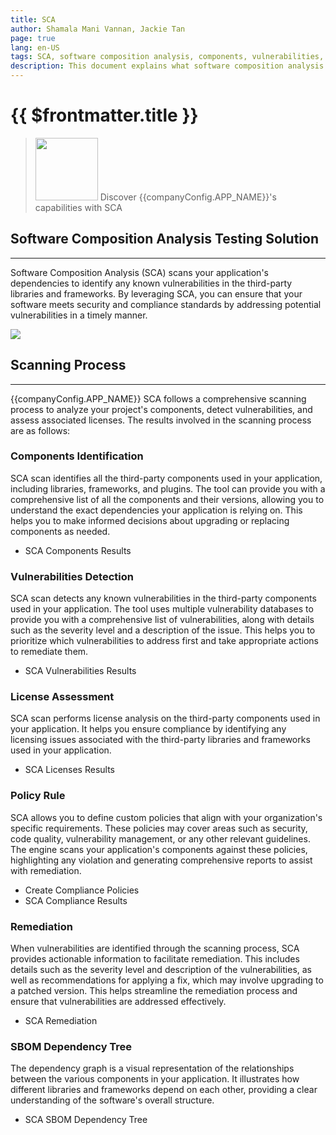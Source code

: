 ```yaml
---
title: SCA
author: Shamala Mani Vannan, Jackie Tan
page: true
lang: en-US
tags: SCA, software composition analysis, components, vulnerabilities, compliance
description: This document explains what software composition analysis is
---
```


<script setup>
import { companyConfig } from '../../../../config/companyConfig.js'
</script>

<ClientOnly>

# {{ $frontmatter.title }}

> <img src="/images/SCA/SCA-logo.png" width=100 /> Discover {{companyConfig.APP_NAME}}'s capabilities with SCA

## Software Composition Analysis Testing Solution

<hr class="thick" />

Software Composition Analysis (SCA) scans your application's dependencies to identify any known vulnerabilities in the third-party libraries and frameworks. By leveraging SCA, you can ensure that your software meets security and compliance standards by addressing potential vulnerabilities in a timely manner.

<img src="/images/SCA/SCA-1.png" />

## Scanning Process

<hr class="thick" />

{{companyConfig.APP_NAME}} SCA follows a comprehensive scanning process to analyze your project's components, detect vulnerabilities, and assess associated licenses. The results involved in the scanning process are as follows:

### Components Identification

SCA scan identifies all the third-party components used in your application, including libraries, frameworks, and plugins. The tool can provide you with a comprehensive list of all the components and their versions, allowing you to understand the exact dependencies your application is relying on. This helps you to make informed decisions about upgrading or replacing components as needed.

- SCA Components Results

### Vulnerabilities Detection

SCA scan detects any known vulnerabilities in the third-party components used in your application. The tool uses multiple vulnerability databases to provide you with a comprehensive list of vulnerabilities, along with details such as the severity level and a description of the issue. This helps you to prioritize which vulnerabilities to address first and take appropriate actions to remediate them.

- SCA Vulnerabilities Results

### License Assessment

SCA scan performs license analysis on the third-party components used in your application. It helps you ensure compliance by identifying any licensing issues associated with the third-party libraries and frameworks used in your application.

- SCA Licenses Results

### Policy Rule

SCA allows you to define custom policies that align with your organization's specific requirements. These policies may cover areas such as security, code quality, vulnerability management, or any other relevant guidelines. The engine scans your application's components against these policies, highlighting any violation and generating comprehensive reports to assist with remediation.

- Create Compliance Policies
- SCA Compliance Results

### Remediation

When vulnerabilities are identified through the scanning process, SCA provides actionable information to facilitate remediation. This includes details such as the severity level and description of the vulnerabilities, as well as recommendations for applying a fix, which may involve upgrading to a patched version. This helps streamline the remediation process and ensure that vulnerabilities are addressed effectively.

- SCA Remediation

### SBOM Dependency Tree

The dependency graph is a visual representation of the relationships between the various components in your application. It illustrates how different libraries and frameworks depend on each other, providing a clear understanding of the software's overall structure.

- SCA SBOM Dependency Tree

</ClientOnly>
